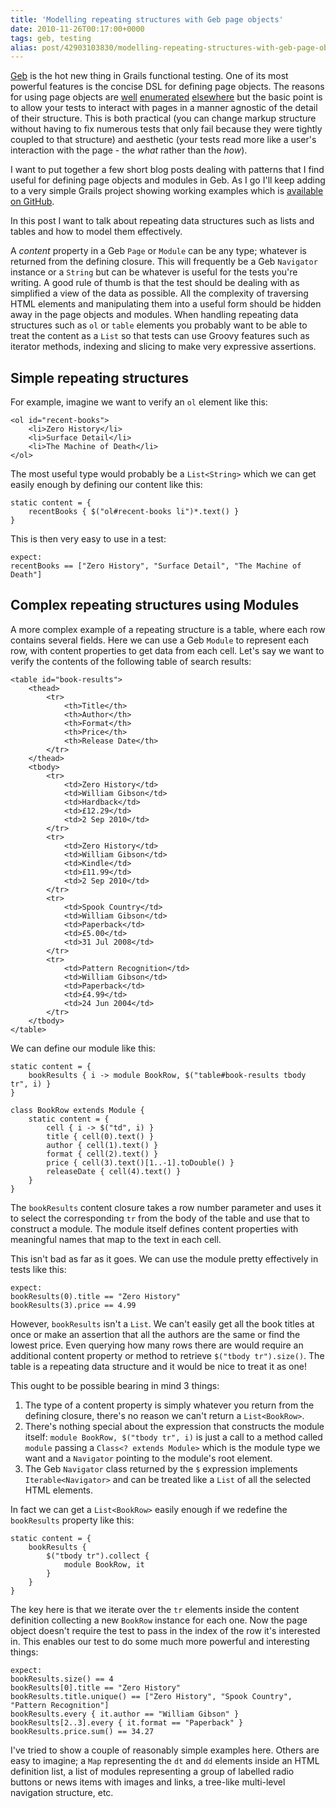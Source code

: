 ```yaml
---
title: 'Modelling repeating structures with Geb page objects'
date: 2010-11-26T00:17:00+0000
tags: geb, testing
alias: post/42903103830/modelling-repeating-structures-with-geb-page-objects/
---
```


[Geb][1] is the hot new thing in Grails functional testing. One of its most powerful features is the concise DSL for defining page objects. The reasons for using page objects are [well][2] [enumerated][3] [elsewhere][4] but the basic point is to allow your tests to interact with pages in a manner agnostic of the detail of their structure. This is both practical (you can change markup structure without having to fix numerous tests that only fail because they were tightly coupled to that structure) and aesthetic (your tests read more like a user's interaction with the page - the _what_ rather than the _how_).

I want to put together a few short blog posts dealing with patterns that I find useful for defining page objects and modules in Geb. As I go I'll keep adding to a very simple Grails project showing working examples which is [available on GitHub][5].

In this post I want to talk about repeating data structures such as lists and tables and how to model them effectively.

<!-- more -->

A _content_ property in a Geb `Page` or `Module` can be any type; whatever is returned from the defining closure. This will frequently be a Geb `Navigator` instance or a `String` but can be whatever is useful for the tests you're writing. A good rule of thumb is that the test should be dealing with as simplified a view of the data as possible. All the complexity of traversing HTML elements and manipulating them into a useful form should be hidden away in the page objects and modules. When handling repeating data structures such as `ol` or `table` elements you probably want to be able to treat the content as a `List` so that tests can use Groovy features such as iterator methods, indexing and slicing to make very expressive assertions.

## Simple repeating structures

For example, imagine we want to verify an `ol` element like this:

    <ol id="recent-books">
        <li>Zero History</li>
        <li>Surface Detail</li>
        <li>The Machine of Death</li>
    </ol>

The most useful type would probably be a `List<String>` which we can get easily enough by defining our content like this:

    static content = {
        recentBooks { $("ol#recent-books li")*.text() }
    }

This is then very easy to use in a test:

    expect:
    recentBooks == ["Zero History", "Surface Detail", "The Machine of Death"]

## Complex repeating structures using Modules

A more complex example of a repeating structure is a table, where each row contains several fields. Here we can use a Geb `Module` to represent each row, with content properties to get data from each cell. Let's say we want to verify the contents of the following table of search results:

    <table id="book-results">
        <thead>
            <tr>
                <th>Title</th>
                <th>Author</th>
                <th>Format</th>
                <th>Price</th>
                <th>Release Date</th>
            </tr>
        </thead>
        <tbody>
            <tr>
                <td>Zero History</td>
                <td>William Gibson</td>
                <td>Hardback</td>
                <td>£12.29</td>
                <td>2 Sep 2010</td>
            </tr>
            <tr>
                <td>Zero History</td>
                <td>William Gibson</td>
                <td>Kindle</td>
                <td>£11.99</td>
                <td>2 Sep 2010</td>
            </tr>
            <tr>
                <td>Spook Country</td>
                <td>William Gibson</td>
                <td>Paperback</td>
                <td>£5.00</td>
                <td>31 Jul 2008</td>
            </tr>
            <tr>
                <td>Pattern Recognition</td>
                <td>William Gibson</td>
                <td>Paperback</td>
                <td>£4.99</td>
                <td>24 Jun 2004</td>
            </tr>
        </tbody>
    </table>

We can define our module like this:

    static content = {
        bookResults { i -> module BookRow, $("table#book-results tbody tr", i) }
    }

    class BookRow extends Module {
        static content = {
            cell { i -> $("td", i) }
            title { cell(0).text() }
            author { cell(1).text() }
            format { cell(2).text() }
            price { cell(3).text()[1..-1].toDouble() }
            releaseDate { cell(4).text() }
        }
    }

The `bookResults` content closure takes a row number parameter and uses it to select the corresponding `tr` from the body of the table and use that to construct a module. The module itself defines content properties with meaningful names that map to the text in each cell.

This isn't bad as far as it goes. We can use the module pretty effectively in tests like this:

    expect:
    bookResults(0).title == "Zero History"
    bookResults(3).price == 4.99

However, `bookResults` isn't a `List`. We can't easily get all the book titles at once or make an assertion that all the authors are the same or find the lowest price. Even querying how many rows there are would require an additional content property or method to retrieve `$("tbody tr").size()`. The table is a repeating data structure and it would be nice to treat it as one!

This ought to be possible bearing in mind 3 things:

1. The type of a content property is simply whatever you return from the defining closure, there's no reason we can't return a `List<BookRow>`.
2. There's nothing special about the expression that constructs the module itself: `module BookRow, $("tbody tr", i)` is just a call to a method called `module` passing a `Class<? extends Module>` which is the module type we want and a `Navigator` pointing to the module's root element.
3. The Geb `Navigator` class returned by the `$` expression implements `Iterable<Navigator>` and can be treated like a `List` of all the selected HTML elements.

In fact we can get a `List<BookRow>` easily enough if we redefine the `bookResults` property like this:

    static content = {
        bookResults {
            $("tbody tr").collect {
                module BookRow, it
            }
        }
    }

The key here is that we iterate over the `tr` elements inside the content definition collecting a new `BookRow` instance for each one. Now the page object doesn't require the test to pass in the index of the row it's interested in. This enables our test to do some much more powerful and interesting things:

    expect:
    bookResults.size() == 4
    bookResults[0].title == "Zero History"
    bookResults.title.unique() == ["Zero History", "Spook Country", "Pattern Recognition"]
    bookResults.every { it.author == "William Gibson" }
    bookResults[2..3].every { it.format == "Paperback" }
    bookResults.price.sum() == 34.27

I've tried to show a couple of reasonably simple examples here. Others are easy to imagine; a `Map` representing the `dt` and `dd` elements inside an HTML definition list, a list of modules representing a group of labelled radio buttons or news items with images and links, a tree-like multi-level navigation structure, etc.

[1]: http://geb.codehaus.org/ "Geb"
[2]: http://code.google.com/p/selenium/wiki/PageObjects "Page Objects"
[3]: http://robfletcher.github.com/grails-selenium-rc/docs/manual/guide/4.%20Using%20Page%20Objects.html "Using Page Objects"
[4]: http://geb.codehaus.org/manual/latest/pages.html#the_page_object_pattern_why "The Page Object Pattern - why?"
[5]: https://github.com/robfletcher/geb-examples/

